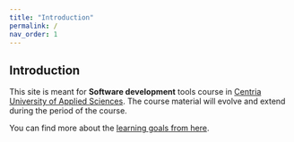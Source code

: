 ```yaml
---
title: "Introduction"
permalink: /
nav_order: 1
---
```


## Introduction

This site is meant for **Software development** tools course in [Centria University of Applied Sciences](https://web.centria.fi/en). The course material will evolve and extend during the period of the course.

You can find more about the [learning goals from here](part0).
